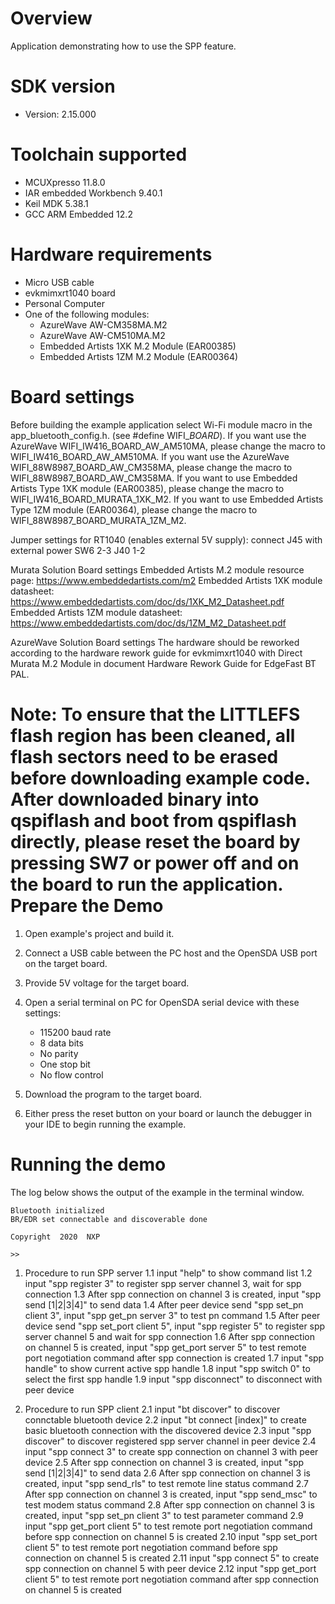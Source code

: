 Overview
========
Application demonstrating how to use the SPP feature.


SDK version
===========
- Version: 2.15.000

Toolchain supported
===================
- MCUXpresso  11.8.0
- IAR embedded Workbench  9.40.1
- Keil MDK  5.38.1
- GCC ARM Embedded  12.2

Hardware requirements
=====================
- Micro USB cable
- evkmimxrt1040 board
- Personal Computer
- One of the following modules:
  - AzureWave AW-CM358MA.M2
  - AzureWave AW-CM510MA.M2
  - Embedded Artists 1XK M.2 Module (EAR00385)
  - Embedded Artists 1ZM M.2 Module (EAR00364)


Board settings
==============
Before building the example application select Wi-Fi module macro in the app_bluetooth_config.h. (see #define WIFI_<SoC Name>_BOARD_<Module Name>).
If you want use the AzureWave WIFI_IW416_BOARD_AW_AM510MA, please change the macro to WIFI_IW416_BOARD_AW_AM510MA.
If you want use the AzureWave WIFI_88W8987_BOARD_AW_CM358MA, please change the macro to WIFI_88W8987_BOARD_AW_CM358MA.
If you want to use Embedded Artists Type 1XK module (EAR00385), please change the macro to WIFI_IW416_BOARD_MURATA_1XK_M2.
If you want to use Embedded Artists Type 1ZM module (EAR00364), please change the macro to WIFI_88W8987_BOARD_MURATA_1ZM_M2.


Jumper settings for RT1040 (enables external 5V supply):
connect J45 with external power
SW6 2-3
J40 1-2


Murata Solution Board settings
Embedded Artists M.2 module resource page: https://www.embeddedartists.com/m2
Embedded Artists 1XK module datasheet: https://www.embeddedartists.com/doc/ds/1XK_M2_Datasheet.pdf
Embedded Artists 1ZM module datasheet: https://www.embeddedartists.com/doc/ds/1ZM_M2_Datasheet.pdf


AzureWave Solution Board settings
The hardware should be reworked according to the hardware rework guide for evkmimxrt1040 with Direct Murata M.2 Module in document Hardware Rework Guide for EdgeFast BT PAL.


Note:
To ensure that the LITTLEFS flash region has been cleaned,
all flash sectors need to be erased before downloading example code.
After downloaded binary into qspiflash and boot from qspiflash directly,
please reset the board by pressing SW7 or power off and on the board to run the application.
Prepare the Demo
================

1.  Open example's project and build it.

2.  Connect a USB cable between the PC host and the OpenSDA USB port on the target board.

3.  Provide 5V voltage for the target board.

4.  Open a serial terminal on PC for OpenSDA serial device with these settings:
    - 115200 baud rate
    - 8 data bits
    - No parity
    - One stop bit
    - No flow control

5.  Download the program to the target board.

6.  Either press the reset button on your board or launch the debugger in your IDE to begin running the example.

Running the demo
================
The log below shows the output of the example in the terminal window. 

~~~~~~~~~~~~~~~~~~~~~~~~~~~~~~~~~~~
Bluetooth initialized
BR/EDR set connectable and discoverable done

Copyright  2020  NXP

>> 
~~~~~~~~~~~~~~~~~~~~~~~~~~~~~~~~~~~

1.  Procedure to run SPP server
1.1 input "help" to show command list
1.2 input "spp register 3" to register spp server channel 3, wait for spp connection
1.3 After spp connection on channel 3 is created, input "spp send [1|2|3|4]" to send data
1.4 After peer device send "spp set_pn client 3", input "spp get_pn server 3" to test pn command
1.5 After peer device send "spp set_port client 5", input "spp register 5" to register spp server channel 5 and wait for spp connection
1.6 After spp connection on channel 5 is created, input "spp get_port server 5" to test remote port negotiation command after spp connection is created
1.7 input "spp handle" to show current active spp handle
1.8 input "spp switch 0" to select the first spp handle
1.9 input "spp disconnect" to disconnect with peer device

2.  Procedure to run SPP client
2.1 input "bt discover" to discover connctable bluetooth device
2.2 input "bt connect [index]" to create basic bluetooth connection with the discovered device
2.3 input "spp discover" to discover registered spp server channel in peer device
2.4 input "spp connect 3" to create spp connection on channel 3 with peer device
2.5 After spp connection on channel 3 is created, input "spp send [1|2|3|4]" to send data
2.6 After spp connection on channel 3 is created, input "spp send_rls" to test remote line status command
2.7 After spp connection on channel 3 is created, input "spp send_msc" to test modem status command
2.8 After spp connection on channel 3 is created, input "spp set_pn client 3" to test parameter command
2.9 input "spp get_port client 5" to test remote port negotiation command before spp connection on channel 5 is created
2.10 input "spp set_port client 5" to test remote port negotiation command before spp connection on channel 5 is created
2.11 input "spp connect 5" to create spp connection on channel 5 with peer device
2.12 input "spp get_port client 5" to test remote port negotiation command after spp connection on channel 5 is created
